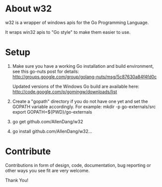 About w32
==========

w32 is a wrapper of windows apis for the Go Programming Language.

It wraps win32 apis to "Go style" to make them easier to use.

Setup
=====

1. Make sure you have a working Go installation and build environment, 
   see this go-nuts post for details:
   http://groups.google.com/group/golang-nuts/msg/5c87630a84f4fd0c
   
   Updated versions of the Windows Go build are available here:
   http://code.google.com/p/gomingw/downloads/list
   
2. Create a "gopath" directory if you do not have one yet and set the
   GOPATH variable accordingly. For example:
   mkdir -p go-externals/src
   export GOPATH=${PWD}/go-externals

3. go get github.com/AllenDang/w32

4. go install github.com/AllenDang/w32...

Contribute
==========

Contributions in form of design, code, documentation, bug reporting or other
ways you see fit are very welcome.

Thank You!
